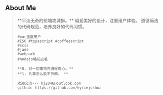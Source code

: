 ##	About Me

<blockquote>
	**平淡无奇的前端攻城狮。**
	偏爱美好的设计，注重用户体验。
	遵循简洁的代码规范，培养良好的代码习惯。
	
	#mac重度用户
	#ES6 #typescript #coffeescript
	#scss
	#jade
	#webpack
	#nodejs略知皮毛
	
	**0. 对一切事物充满好奇心。**
	**1. 凡事怎么能不折腾。 **
	
	欢迎交流--- kj2046@outlook.com
	github: https://github.com/kyriejoshua

</blockquote>


